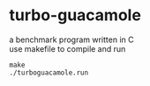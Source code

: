 # turbo-guacamole

a benchmark program written in C<br>
use makefile to compile and run
```shell
make
./turboguacamole.run
```